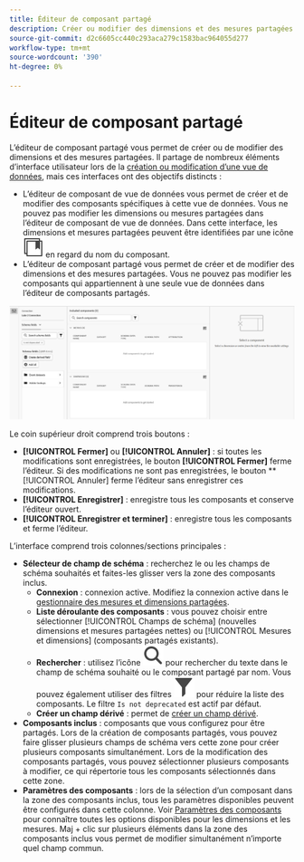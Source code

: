 ```yaml
---
title: Éditeur de composant partagé
description: Créer ou modifier des dimensions et des mesures partagées.
source-git-commit: d2c6605cc440c293aca279c1583bac964055d277
workflow-type: tm+mt
source-wordcount: '390'
ht-degree: 0%

---
```


# Éditeur de composant partagé

L’éditeur de composant partagé vous permet de créer ou de modifier des dimensions et des mesures partagées. Il partage de nombreux éléments d’interface utilisateur lors de la [création ou modification d’une vue de données](/help/data-views/create-dataview.md), mais ces interfaces ont des objectifs distincts :

* L’éditeur de composant de vue de données vous permet de créer et de modifier des composants spécifiques à cette vue de données. Vous ne pouvez pas modifier les dimensions ou mesures partagées dans l’éditeur de composant de vue de données. Dans cette interface, les dimensions et mesures partagées peuvent être identifiées par une icône ![icône de composant partagé](/help/assets/icons/CCLibrary.svg) en regard du nom du composant.
* L’éditeur de composant partagé vous permet de créer et de modifier des dimensions et des mesures partagées. Vous ne pouvez pas modifier les composants qui appartiennent à une seule vue de données dans l’éditeur de composants partagés.

![Capture d’écran de l’éditeur de composants](assets/component-editor.png)

Le coin supérieur droit comprend trois boutons :

* **[!UICONTROL Fermer]** ou **[!UICONTROL Annuler]** : si toutes les modifications sont enregistrées, le bouton **[!UICONTROL Fermer]** ferme l’éditeur. Si des modifications ne sont pas enregistrées, le bouton **[!UICONTROL Annuler] ferme l’éditeur sans enregistrer ces modifications.
* **[!UICONTROL Enregistrer]** : enregistre tous les composants et conserve l’éditeur ouvert.
* **[!UICONTROL Enregistrer et terminer]** : enregistre tous les composants et ferme l’éditeur.

L’interface comprend trois colonnes/sections principales :

* **Sélecteur de champ de schéma** : recherchez le ou les champs de schéma souhaités et faites-les glisser vers la zone des composants inclus.
   * **Connexion** : connexion active. Modifiez la connexion active dans le [gestionnaire des mesures et dimensions partagées](smd-overview.md).
   * **Liste déroulante des composants** : vous pouvez choisir entre sélectionner [!UICONTROL Champs de schéma] (nouvelles dimensions et mesures partagées nettes) ou [!UICONTROL Mesures et dimensions] (composants partagés existants).
   * **Rechercher** : utilisez l’icône ![Rechercher](/help/assets/icons/Search.svg) pour rechercher du texte dans le champ de schéma souhaité ou le composant partagé par nom. Vous pouvez également utiliser des filtres ![icône de filtre](/help/assets/icons/Filter.svg) pour réduire la liste des composants. Le filtre `Is not deprecated` est actif par défaut.
   * **Créer un champ dérivé** : permet de [créer un champ dérivé](/help/data-views/derived-fields/derived-fields.md).
* **Composants inclus** : composants que vous configurez pour être partagés. Lors de la création de composants partagés, vous pouvez faire glisser plusieurs champs de schéma vers cette zone pour créer plusieurs composants simultanément. Lors de la modification des composants partagés, vous pouvez sélectionner plusieurs composants à modifier, ce qui répertorie tous les composants sélectionnés dans cette zone.
* **Paramètres des composants** : lors de la sélection d’un composant dans la zone des composants inclus, tous les paramètres disponibles peuvent être configurés dans cette colonne. Voir [Paramètres des composants](/help/data-views/component-settings/overview.md) pour connaître toutes les options disponibles pour les dimensions et les mesures. Maj + clic sur plusieurs éléments dans la zone des composants inclus vous permet de modifier simultanément n’importe quel champ commun.
